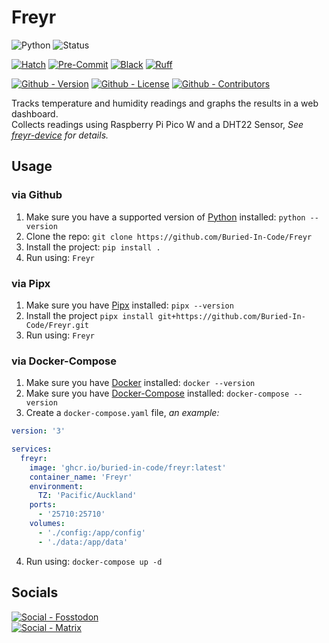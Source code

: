 # Freyr

![Python](https://img.shields.io/badge/Python-3.11-green?style=flat-square)
![Status](https://img.shields.io/badge/Status-Beta-yellowgreen?style=flat-square)

[![Hatch](https://img.shields.io/badge/Packaging-Hatch-4051b5?style=flat-square)](https://github.com/pypa/hatch)
[![Pre-Commit](https://img.shields.io/badge/Pre--Commit-Enabled-informational?style=flat-square&logo=pre-commit)](https://github.com/pre-commit/pre-commit)
[![Black](https://img.shields.io/badge/Code--Style-Black-000000?style=flat-square)](https://github.com/psf/black)
[![Ruff](https://img.shields.io/badge/Linter-Ruff-informational?style=flat-square)](https://github.com/charliermarsh/ruff)

[![Github - Version](https://img.shields.io/github/v/tag/Buried-In-Code/Freyr?logo=Github&label=Version&style=flat-square)](https://github.com/Buried-In-Code/Freyr/tags)
[![Github - License](https://img.shields.io/github/license/Buried-In-Code/Freyr?logo=Github&label=License&style=flat-square)](https://opensource.org/licenses/MIT)
[![Github - Contributors](https://img.shields.io/github/contributors/Buried-In-Code/Freyr?logo=Github&label=Contributors&style=flat-square)](https://github.com/Buried-In-Code/Freyr/graphs/contributors)

Tracks temperature and humidity readings and graphs the results in a web dashboard.\
Collects readings using Raspberry Pi Pico W and a DHT22 Sensor, _See [freyr-device](freyr-device/) for details._

## Usage

### via Github

1. Make sure you have a supported version of [Python](https://www.python.org/) installed: `python --version`
2. Clone the repo: `git clone https://github.com/Buried-In-Code/Freyr`
3. Install the project: `pip install .`
4. Run using: `Freyr`

### via Pipx

1. Make sure you have [Pipx](https://github.com/pypa/pipx) installed: `pipx --version`
2. Install the project `pipx install git+https://github.com/Buried-In-Code/Freyr.git`
3. Run using: `Freyr`

### via Docker-Compose

1. Make sure you have [Docker](https://www.docker.com/) installed: `docker --version`
2. Make sure you have [Docker-Compose](https://github.com/docker/compose) installed: `docker-compose --version`
3. Create a `docker-compose.yaml` file, _an example:_

```yaml
version: '3'

services:
  freyr:
    image: 'ghcr.io/buried-in-code/freyr:latest'
    container_name: 'Freyr'
    environment:
      TZ: 'Pacific/Auckland'
    ports:
      - '25710:25710'
    volumes:
      - './config:/app/config'
      - './data:/app/data'
```

4. Run using: `docker-compose up -d`

## Socials

[![Social - Fosstodon](https://img.shields.io/badge/%40BuriedInCode-teal?label=Fosstodon&logo=mastodon&style=for-the-badge)](https://fosstodon.org/@BuriedInCode)\
[![Social - Matrix](https://img.shields.io/badge/%23The--Dev--Environment-teal?label=Matrix&logo=matrix&style=for-the-badge)](https://matrix.to/#/#The-Dev-Environment:matrix.org)
